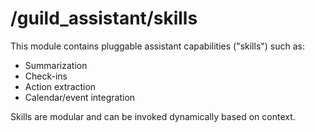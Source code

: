 # /guild_assistant/skills

This module contains pluggable assistant capabilities ("skills") such as:

- Summarization
- Check-ins
- Action extraction
- Calendar/event integration

Skills are modular and can be invoked dynamically based on context.